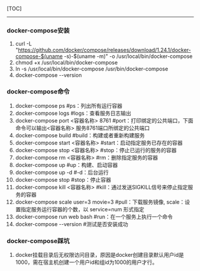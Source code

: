 [TOC]

---

### docker-compose安装
1. curl -L "https://github.com/docker/compose/releases/download/1.24.1/docker-compose-$(uname -s)-$(uname -m)" -o /usr/local/bin/docker-compose
2. chmod +x /usr/local/bin/docker-compose
3. ln -s /usr/local/bin/docker-compose /usr/bin/docker-compose
4. docker-compose --version


### docker-compose命令
1. docker-compose ps                   #ps：列出所有运行容器
2. docker-compose logs                 #logs：查看服务日志输出
3. docker-compose port <容器名称> 8761  #port：打印绑定的公共端口，下面命令可以输出<容器名称> 服务8761端口所绑定的公共端口
4. docker-compose build                #build：构建或者重新构建服务
5. docker-compose start <容器名称>      #start：启动指定服务已存在的容器
6. docker-compose stop <容器名称>       #stop：停止已运行的服务的容器
7. docker-compose rm <容器名称>         #rm：删除指定服务的容器
8. docker-compose up                   #up：构建、启动容器
9. docker-compose up -d                #-d：后台运行
10. docker-compose stop                 #stop：停止容器
11. docker-compose kill <容器名称>       #kill：通过发送SIGKILL信号来停止指定服务的容器
12. docker-compose scale user=3 movie=3 #pull：下载服务镜像, scale：设置指定服务运行容器的个数，以 service=num 形式指定
13. docker-compose run web bash         #run：在一个服务上执行一个命令
14. docker-compose --version            #测试是否安装成功


### docker-compose踩坑
1. docker挂载目录后无权限访问目录，原因是docker创建目录默认用户id是1000，需在宿主机创建一个用户id和组id为1000的用户才行。
